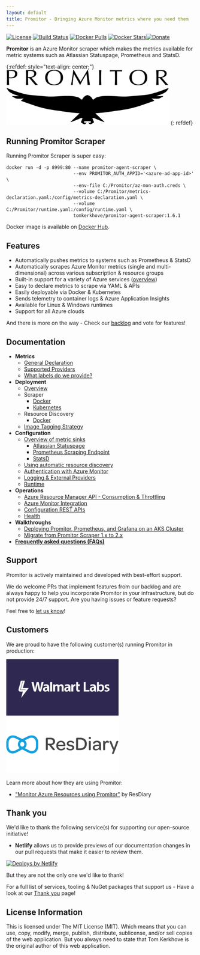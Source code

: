 ```yaml
---
layout: default
title: Promitor - Bringing Azure Monitor metrics where you need them
---
```


[![License](https://img.shields.io/github/license/mashape/apistatus.svg?style=flat-square)](https://github.com/tomkerkhove/promitor/blob/master/LICENSE)
[![Build Status](https://img.shields.io/azure-devops/build/tomkerkhove/promitor/50/master.svg?label=Scraper%20Agent%20-%20CI&style=flat-square)](https://dev.azure.com/tomkerkhove/Promitor/_build/latest?definitionId=50&branchName=master)
[![Docker Pulls](https://img.shields.io/docker/pulls/tomkerkhove/promitor-agent-scraper.svg?style=flat-square)](https://hub.docker.com/r/tomkerkhove/promitor-agent-scraper/)
[![Docker Stars](https://img.shields.io/docker/stars/tomkerkhove/promitor-agent-scraper.svg?style=flat-square)](https://hub.docker.com/r/tomkerkhove/promitor-agent-scraper/)[![Donate](https://img.shields.io/badge/Donate%20via-GitHub-blue.svg?style=flat-square)](https://github.com/users/tomkerkhove/sponsorship)

**Promitor** is an Azure Monitor scraper which makes the metrics available
for metric systems such as Atlassian Statuspage, Prometheus and StatsD.

{:refdef: style="text-align: center;"}
![Promitor](./media/logos/promitor.png)
{: refdef}

## Running Promitor Scraper

Running Promitor Scraper is super easy:

```shell
docker run -d -p 8999:80 --name promitor-agent-scraper \
                         --env PROMITOR_AUTH_APPID='<azure-ad-app-id>'   \
                         --env-file C:/Promitor/az-mon-auth.creds \
                         --volume C:/Promitor/metrics-declaration.yaml:/config/metrics-declaration.yaml \
                         --volume C:/Promitor/runtime.yaml:/config/runtime.yaml \
                         tomkerkhove/promitor-agent-scraper:1.6.1
```

Docker image is available on [Docker Hub](https://hub.docker.com/r/tomkerkhove/promitor-agent-scraper/).

## Features

- Automatically pushes metrics to systems such as Prometheus & StatsD
- Automatically scrapes Azure Monitor metrics (single and multi-dimensional) across various subscription & resource groups
- Built-in support for a variety of Azure services ([overview](configuration/v1.x/metrics#supported-azure-services))
- Easy to declare metrics to scrape via YAML & APIs
- Easily deployable via Docker & Kubernetes
- Sends telemetry to container logs & Azure Application Insights
- Available for Linux & Windows runtimes
- Support for all Azure clouds

And there is more on the way - Check our [backlog](https://github.com/tomkerkhove/promitor/issues)
and vote for features!

## Documentation

- **Metrics**
  - [General Declaration](configuration/v1.x/metrics)
  - [Supported Providers](configuration/v1.x/metrics#supported-azure-services)
  - [What labels do we provide?](metrics/labels)
- **Deployment**
  - [Overview](deployment)
  - Scraper
    - [Docker](deployment/scraper/#docker)
    - [Kubernetes](deployment/scraper/#kubernetes)
  - Resource Discovery
    - [Docker](deployment/resource-discovery/#docker)
  - [Image Tagging Strategy](deployment#image-tagging-strategy)
- **Configuration**
  - [Overview of metric sinks](configuration/v1.x/runtime#metric-sinks)
    - [Atlassian Statuspage](configuration/v2.x/runtime#atlassian-statuspage)
    - [Prometheus Scraping Endpoint](configuration/v1.x/runtime#prometheus-scraping-endpoint)
    - [StatsD](configuration/v1.x/runtime#statsd)
  - [Using automatic resource discovery](configuration/v2.x/resource-discovery)
  - [Authentication with Azure Monitor](configuration/v1.x/azure-monitor)
  - [Logging & External Providers](configuration/v1.x/runtime#telemetry)
  - [Runtime](configuration/v1.x/runtime)
- **Operations**
  - [Azure Resource Manager API - Consumption & Throttling](operations#azure-resource-manager-api---consumption--throttling)
  - [Azure Monitor Integration](operations#azure-monitor-integration)
  - [Configuration REST APIs](operations#configuration-rest-apis)
  - [Health](operations#health)
- **Walkthroughs**
  - [Deploying Promitor, Prometheus, and Grafana on an AKS Cluster](/walkthrough/scrape-promitor-with-prometheus-on-azure-kubernetes-service)
  - [Migrate from Promitor Scraper 1.x to 2.x](/walkthrough/migrate-from-1.x-to-2.x)
- [**Frequently asked questions (FAQs)**](/faq)

## Support

Promitor is actively maintained and developed with best-effort support.

We do welcome PRs that implement features from our backlog and are always happy
to help you incorporate Promitor in your infrastructure, but do not provide 24/7
support. Are you having issues or feature requests?

Feel free to [let us know](https://github.com/tomkerkhove/promitor/issues/new/choose)!

## Customers

We are proud to have the following customer(s) running Promitor in production:

![Walmart Labs](./media/logos/customers/walmart-labs.jpg)
![ResDiary](./media/logos/customers/resdiary.png)

Learn more about how they are using Promitor:

- ["Monitor Azure Resources using Promitor"](https://medium.com/resdiary-product-team/monitor-azure-resources-using-promitor-b3d8384867c1)
 by ResDiary

## Thank you

We'd like to thank the following service(s) for supporting our open-source initiative!

- **Netlify** allows us to provide previews of our documentation changes in our
  pull requests that make it easier to review them.

<!-- markdownlint-disable MD033 -->
  <a href="https://www.netlify.com">
    <img src="https://www.netlify.com/img/global/badges/netlify-color-bg.svg" alt="Deploys by Netlify" />
  </a>
<!-- markdownlint-enable -->

But they are not the only one we'd like to thank!

For a full list of services, tooling & NuGet packages that support us -
 Have a look at our [Thank you](thank-you) page!

## License Information

This is licensed under The MIT License (MIT). Which means that you can use, copy,
modify, merge, publish, distribute, sublicense, and/or sell copies of the web application.
But you always need to state that Tom Kerkhove is the original author of this web
application.
